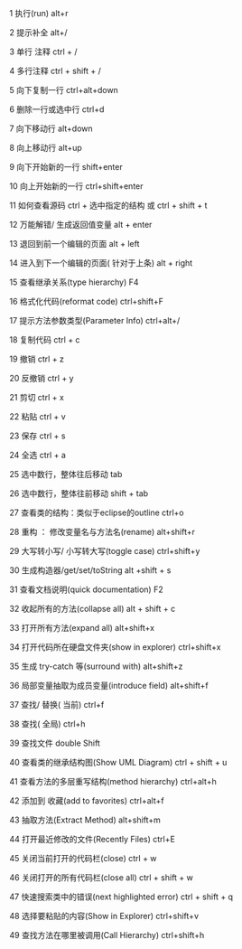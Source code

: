 1  执行(run)  										alt+r

2  提示补全   										alt+/

3  单行 注释 										ctrl + /

4  多行注释										ctrl + shift + /

5  向下复制一行 									ctrl+alt+down

6  删除一行或选中行 								ctrl+d

7  向下移动行										alt+down

8  向上移动行 										alt+up

9  向下开始新的一行								shift+enter

10  向上开始新的一行 								ctrl+shift+enter

11  如何查看源码 	 								ctrl +  选中指定的结构   或		ctrl + shift + t

12  万能解错/ 生成返回值变量						alt + enter

13  退回到前一个编辑的页面 	  						alt + left

14  进入到下一个编辑的页面( 针对于上条) 				alt + right

15  查看继承关系(type hierarchy) 						F4

16  格式化代码(reformat code)						ctrl+shift+F

17  提示方法参数类型(Parameter Info)					ctrl+alt+/

18  复制代码 										ctrl + c

19  撤销 											ctrl + z

20  反撤销											ctrl + y

21  剪切 											ctrl + x

22  粘贴 											ctrl + v

23  保存 											ctrl + s

24  全选 											ctrl + a

25  选中数行，整体往后移动  						tab

26  选中数行，整体往前移动 							shift + tab

27  查看类的结构：类似于eclipse的outline 				ctrl+o

28  重构 ： 修改变量名与方法名(rename) 				alt+shift+r

29  大写转小写/ 小写转大写(toggle case)				ctrl+shift+y

30  生成构造器/get/set/toString 						alt +shift + s

31  查看文档说明(quick documentation)					F2

32  收起所有的方法(collapse all) 						alt + shift + c

33  打开所有方法(expand all)  						alt+shift+x

34  打开代码所在硬盘文件夹(show in explorer)			ctrl+shift+x

35  生成 try-catch  等(surround with)					alt+shift+z

36  局部变量抽取为成员变量(introduce field) 				alt+shift+f

37  查找/ 替换( 当前) 								ctrl+f

38  查找( 全局)										ctrl+h

39  查找文件 										double Shift

40  查看类的继承结构图(Show UML Diagram) 			ctrl + shift + u

41  查看方法的多层重写结构(method hierarchy)			ctrl+alt+h

42	添加到 收藏(add to favorites)  					ctrl+alt+f

43	抽取方法(Extract Method) 						alt+shift+m

44  打开最近修改的文件(Recently Files)					ctrl+E

45  关闭当前打开的代码栏(close) 						ctrl + w

46  关闭打开的所有代码栏(close all) 					ctrl + shift + w

47  快速搜索类中的错误(next highlighted error)			ctrl + shift + q

48  选择要粘贴的内容(Show in Explorer)				ctrl+shift+v

49  查找方法在哪里被调用(Call Hierarchy) 				ctrl+shift+h